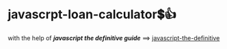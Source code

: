 # javascrpt-loan-calculator:heavy_dollar_sign::+1:                                                                                                                                                                  
with the help of **_javascript the definitive guide_** ==>
<a href="https://www.oreilly.com/library/view/javascript-the-definitive/0596101996/">javascript-the-definitive</a>
 
